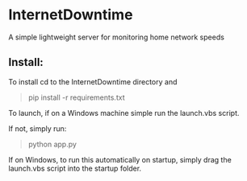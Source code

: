 # InternetDowntime
A simple lightweight server for monitoring home network speeds

## Install:
To install cd to the InternetDowntime directory and
> pip install -r requirements.txt

To launch, if on a Windows machine simple run the launch.vbs script.

If not, simply run:
> python app.py

If on Windows, to run this automatically on startup, simply drag the launch.vbs script into the startup folder.
